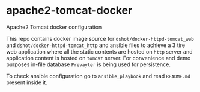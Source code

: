 # apache2-tomcat-docker
Apache2 Tomcat docker configuration

This repo contains docker image source for `dshot/docker-httpd-tomcat_web` and `dshot/docker-httpd-tomcat_http` and ansible files to achieve a 3 tire web application where all the static contents are hosted on `http` server and application content is hosted on `tomcat` server.
For convenience and demo purposes in-file database `Prevayler` is being used for persistence.

To check ansible configuration go to `ansible_playbook` and read `README.md` present inside it.
